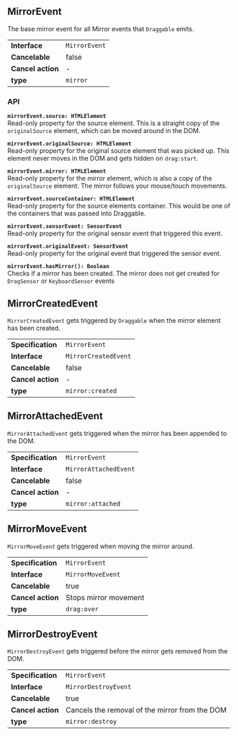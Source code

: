 ## MirrorEvent

The base mirror event for all Mirror events that `Draggable` emits.

| | |
| --------------------- | ---------------------------------------------------------- |
| **Interface**         | `MirrorEvent`                                              |
| **Cancelable**        | false                                                      |
| **Cancel action**     | -                                                          |
| **type**              | `mirror`                                                   |

### API

**`mirrorEvent.source: HTMLElement`**  
Read-only property for the source element. This is a straight copy of the `originalSource`
element, which can be moved around in the DOM.

**`mirrorEvent.originalSource: HTMLElement`**  
Read-only property for the original source element that was picked up. This element never
moves in the DOM and gets hidden on `drag:start`.

**`mirrorEvent.mirror: HTMLElement`**  
Read-only property for the mirror element, which is also a copy of the `originalSource` element.
The mirror follows your mouse/touch movements.

**`mirrorEvent.sourceContainer: HTMLElement`**  
Read-only property for the source elements container. This would be one of the containers that
was passed into Draggable.

**`mirrorEvent.sensorEvent: SensorEvent`**  
Read-only property for the original sensor event that triggered this event.

**`mirrorEvent.originalEvent: SensorEvent`**  
Read-only property for the original event  that triggered the sensor event.

**`mirrorEvent.hasMirror(): Boolean`**  
Checks if a mirror has been created. The mirror does not get created for `DragSensor` or `KeyboardSensor` events

## MirrorCreatedEvent

`MirrorCreatedEvent` gets triggered by `Draggable` when the mirror element has
been created.

| | |
| --------------------- | ---------------------------------------------------------- |
| **Specification**     | `MirrorEvent`                                              |
| **Interface**         | `MirrorCreatedEvent`                                       |
| **Cancelable**        | false                                                      |
| **Cancel action**     | -                                                          |
| **type**              | `mirror:created`                                           |

## MirrorAttachedEvent

`MirrorAttachedEvent` gets triggered when the mirror has been appended to the DOM.

| | |
| --------------------- | ---------------------------------------------------------- |
| **Specification**     | `MirrorEvent`                                              |
| **Interface**         | `MirrorAttachedEvent`                                      |
| **Cancelable**        | false                                                      |
| **Cancel action**     | -                                                          |
| **type**              | `mirror:attached`                                          |

## MirrorMoveEvent

`MirrorMoveEvent` gets triggered when moving the mirror around.

| | |
| --------------------- | ---------------------------------------------------------- |
| **Specification**     | `MirrorEvent`                                              |
| **Interface**         | `MirrorMoveEvent`                                          |
| **Cancelable**        | true                                                       |
| **Cancel action**     | Stops mirror movement                                      |
| **type**              | `drag:over`                                                |

## MirrorDestroyEvent

`MirrorDestroyEvent` gets triggered before the mirror gets removed from the DOM.

| | |
| --------------------- | ---------------------------------------------------------- |
| **Specification**     | `MirrorEvent`                                              |
| **Interface**         | `MirrorDestroyEvent`                                       |
| **Cancelable**        | true                                                       |
| **Cancel action**     | Cancels the removal of the mirror from the DOM             |
| **type**              | `mirror:destroy`                                           |
